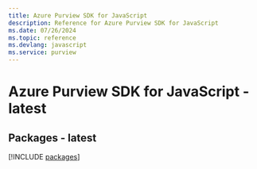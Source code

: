 ```yaml
---
title: Azure Purview SDK for JavaScript
description: Reference for Azure Purview SDK for JavaScript
ms.date: 07/26/2024
ms.topic: reference
ms.devlang: javascript
ms.service: purview
---
```

# Azure Purview SDK for JavaScript - latest
## Packages - latest
[!INCLUDE [packages](purview-index.md)]